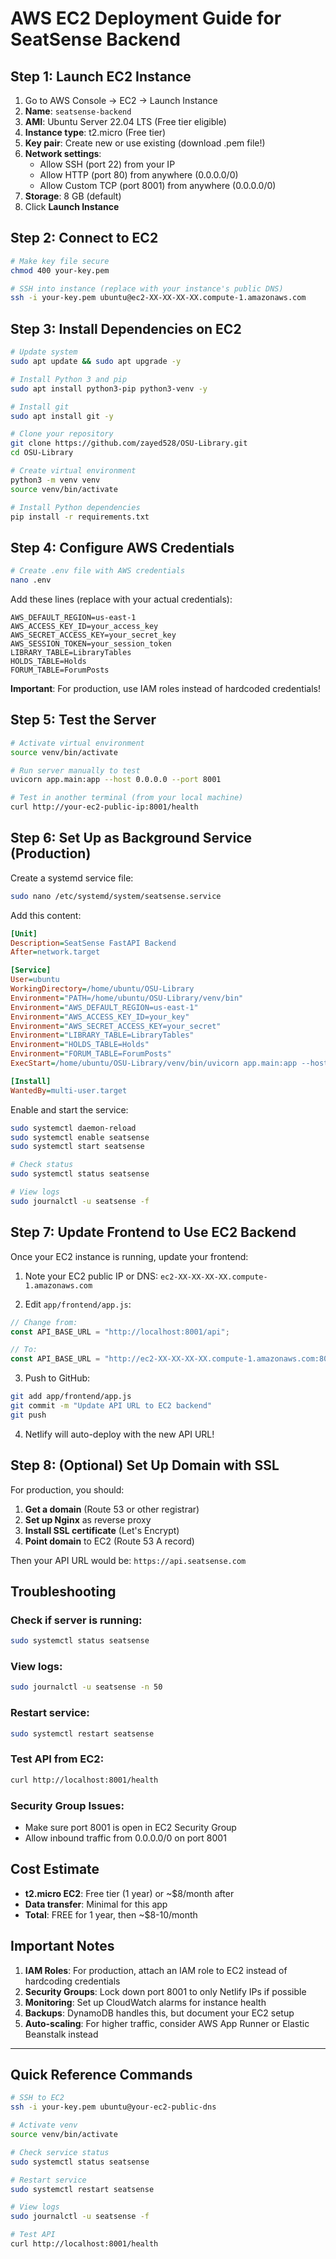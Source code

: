 # AWS EC2 Deployment Guide for SeatSense Backend

## Step 1: Launch EC2 Instance

1. Go to AWS Console → EC2 → Launch Instance
2. **Name**: `seatsense-backend`
3. **AMI**: Ubuntu Server 22.04 LTS (Free tier eligible)
4. **Instance type**: t2.micro (Free tier)
5. **Key pair**: Create new or use existing (download .pem file!)
6. **Network settings**:
   - Allow SSH (port 22) from your IP
   - Allow HTTP (port 80) from anywhere (0.0.0.0/0)
   - Allow Custom TCP (port 8001) from anywhere (0.0.0.0/0)
7. **Storage**: 8 GB (default)
8. Click **Launch Instance**

## Step 2: Connect to EC2

```bash
# Make key file secure
chmod 400 your-key.pem

# SSH into instance (replace with your instance's public DNS)
ssh -i your-key.pem ubuntu@ec2-XX-XX-XX-XX.compute-1.amazonaws.com
```

## Step 3: Install Dependencies on EC2

```bash
# Update system
sudo apt update && sudo apt upgrade -y

# Install Python 3 and pip
sudo apt install python3-pip python3-venv -y

# Install git
sudo apt install git -y

# Clone your repository
git clone https://github.com/zayed528/OSU-Library.git
cd OSU-Library

# Create virtual environment
python3 -m venv venv
source venv/bin/activate

# Install Python dependencies
pip install -r requirements.txt
```

## Step 4: Configure AWS Credentials

```bash
# Create .env file with AWS credentials
nano .env
```

Add these lines (replace with your actual credentials):

```
AWS_DEFAULT_REGION=us-east-1
AWS_ACCESS_KEY_ID=your_access_key
AWS_SECRET_ACCESS_KEY=your_secret_key
AWS_SESSION_TOKEN=your_session_token
LIBRARY_TABLE=LibraryTables
HOLDS_TABLE=Holds
FORUM_TABLE=ForumPosts
```

**Important**: For production, use IAM roles instead of hardcoded credentials!

## Step 5: Test the Server

```bash
# Activate virtual environment
source venv/bin/activate

# Run server manually to test
uvicorn app.main:app --host 0.0.0.0 --port 8001

# Test in another terminal (from your local machine)
curl http://your-ec2-public-ip:8001/health
```

## Step 6: Set Up as Background Service (Production)

Create a systemd service file:

```bash
sudo nano /etc/systemd/system/seatsense.service
```

Add this content:

```ini
[Unit]
Description=SeatSense FastAPI Backend
After=network.target

[Service]
User=ubuntu
WorkingDirectory=/home/ubuntu/OSU-Library
Environment="PATH=/home/ubuntu/OSU-Library/venv/bin"
Environment="AWS_DEFAULT_REGION=us-east-1"
Environment="AWS_ACCESS_KEY_ID=your_key"
Environment="AWS_SECRET_ACCESS_KEY=your_secret"
Environment="LIBRARY_TABLE=LibraryTables"
Environment="HOLDS_TABLE=Holds"
Environment="FORUM_TABLE=ForumPosts"
ExecStart=/home/ubuntu/OSU-Library/venv/bin/uvicorn app.main:app --host 0.0.0.0 --port 8001

[Install]
WantedBy=multi-user.target
```

Enable and start the service:

```bash
sudo systemctl daemon-reload
sudo systemctl enable seatsense
sudo systemctl start seatsense

# Check status
sudo systemctl status seatsense

# View logs
sudo journalctl -u seatsense -f
```

## Step 7: Update Frontend to Use EC2 Backend

Once your EC2 instance is running, update your frontend:

1. Note your EC2 public IP or DNS: `ec2-XX-XX-XX-XX.compute-1.amazonaws.com`

2. Edit `app/frontend/app.js`:

```javascript
// Change from:
const API_BASE_URL = "http://localhost:8001/api";

// To:
const API_BASE_URL = "http://ec2-XX-XX-XX-XX.compute-1.amazonaws.com:8001/api";
```

3. Push to GitHub:

```bash
git add app/frontend/app.js
git commit -m "Update API URL to EC2 backend"
git push
```

4. Netlify will auto-deploy with the new API URL!

## Step 8: (Optional) Set Up Domain with SSL

For production, you should:

1. **Get a domain** (Route 53 or other registrar)
2. **Set up Nginx** as reverse proxy
3. **Install SSL certificate** (Let's Encrypt)
4. **Point domain** to EC2 (Route 53 A record)

Then your API URL would be: `https://api.seatsense.com`

## Troubleshooting

### Check if server is running:

```bash
sudo systemctl status seatsense
```

### View logs:

```bash
sudo journalctl -u seatsense -n 50
```

### Restart service:

```bash
sudo systemctl restart seatsense
```

### Test API from EC2:

```bash
curl http://localhost:8001/health
```

### Security Group Issues:

- Make sure port 8001 is open in EC2 Security Group
- Allow inbound traffic from 0.0.0.0/0 on port 8001

## Cost Estimate

- **t2.micro EC2**: Free tier (1 year) or ~$8/month after
- **Data transfer**: Minimal for this app
- **Total**: FREE for 1 year, then ~$8-10/month

## Important Notes

1. **IAM Roles**: For production, attach an IAM role to EC2 instead of hardcoding credentials
2. **Security Groups**: Lock down port 8001 to only Netlify IPs if possible
3. **Monitoring**: Set up CloudWatch alarms for instance health
4. **Backups**: DynamoDB handles this, but document your EC2 setup
5. **Auto-scaling**: For higher traffic, consider AWS App Runner or Elastic Beanstalk instead

---

## Quick Reference Commands

```bash
# SSH to EC2
ssh -i your-key.pem ubuntu@your-ec2-public-dns

# Activate venv
source venv/bin/activate

# Check service status
sudo systemctl status seatsense

# Restart service
sudo systemctl restart seatsense

# View logs
sudo journalctl -u seatsense -f

# Test API
curl http://localhost:8001/health
```
